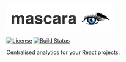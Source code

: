 <img src="assets/mascara_logo.png" alt="Mascara" width="280"/>

[![License](http://img.shields.io/badge/license-MIT-green.svg?style=flat)](https://github.com/mennenia/mascara/blob/master/LICENSE)
[![Build Status](https://travis-ci.org/mennenia/mascara.svg?branch=master)](https://travis-ci.org/mennenia/mascara)

Centralised analytics for your React projects.

